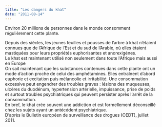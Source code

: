 ```yaml
---
title: "Les dangers du khat"
date: "2011-08-14"
---
```


Environ 20 millions de personnes dans le monde consomment régulièrement cette plante.

Depuis des siècles, les jeunes feuilles et pousses de l’arbre à khat n’étaient connues que de l’Afrique de l’Est et du sud de l’Arabie, où elles étaient mastiquées pour leurs propriétés euphorisantes et anorexigènes.  
Le khat est maintenant utilisé non seulement dans toute l’Afrique mais aussi en Europe  
On sait maintenant que les substances contenues dans cette plante ont un mode d’action proche de celui des amphétamines. Elles entraînent d’abord euphorie et excitation puis mélancolie et irritabilité. Une consommation excessive peut engendrer des troubles graves : lésions des muqueuses, ulcères du duodénum, hypertension artérielle, impuissance, prise de poids et surtout troubles psychiatriques qui peuvent persister après l’arrêt de la consommation.  
En bref, le khat crée souvent une addiction et est formellement déconseillé chez les sujets ayant un antécédent psychiatrique.  
D’après le Bulletin européen de surveillance des drogues (OEDT), juillet 2011.